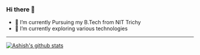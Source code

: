 ### Hi there 👋

- 🔭 I’m currently Pursuing my B.Tech from NIT Trichy
- 🌱 I’m currently exploring various technologies

---
[![Ashish's github stats](https://github-readme-stats.vercel.app/api?username=ashish1025)](https://github.com/ashish1025/github-readme-stats)


